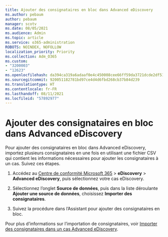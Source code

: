 ```yaml
---
title: Ajouter des consignataires en bloc dans Advanced eDiscovery
ms.author: pebaum
author: pebaum
manager: scotv
ms.date: 08/05/2021
ms.audience: Admin
ms.topic: article
ms.service: o365-administration
ROBOTS: NOINDEX, NOFOLLOW
localization_priority: Priority
ms.collection: Adm_O365
ms.custom:
- "3200003"
- "12623"
ms.openlocfilehash: da394ca319a6adaaf0e4c450008cee66ff59da3721dcde2df515a6140095b61a
ms.sourcegitcommit: 920051182781bd97ce4d4d6fbd268cb37b84d239
ms.translationtype: HT
ms.contentlocale: fr-FR
ms.lasthandoff: 08/11/2021
ms.locfileid: "57892977"
---
```

# <a name="bulk-add-custodians-in-advanced-ediscovery"></a>Ajouter des consignataires en bloc dans Advanced eDiscovery

 Pour ajouter des consignataires en bloc dans Advanced eDiscovery, importez plusieurs consignataires en une fois en utilisant une fichier CSV qui contient les informations nécessaires pour ajouter les consignataires à un cas. Suivez ces étapes.

1. Accédez au [Centre de conformité Microsoft 365](https://compliance.microsoft.com/) > **eDiscovery** > **Advanced eDiscovery**, puis sélectionnez votre cas eDiscovery.

1. Sélectionnez l’onglet **Source de données**, puis dans la liste déroulante **Ajouter une source de données**, choisissez **Importer des consignataires**.

1. Suivez la procédure dans l’Assistant pour ajouter des consignataires en bloc.

Pour plus d’informations sur l’importation de consignataires, voir [Importer des consignataires dans un cas Advanced eDiscovery](https://docs.microsoft.com/microsoft-365/compliance/bulk-add-custodians).

